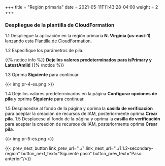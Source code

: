 +++
title = "Región primaria"
date =  2021-05-11T11:43:28-04:00
weight = 2
+++

### Despliegue de la plantilla de CloudFormation

1.1 Despliegue la aplicación en la región primaria **N. Virginia (us-east-1)** lanzando esta [Plantilla de CloudFormation](https://console.aws.amazon.com/cloudformation/home?region=us-east-1#/stacks/create/template?stackName=hot-primary&templateURL=https://ee-assets-prod-us-east-1.s3.amazonaws.com/modules/7ebe40ac15b94a1e815828a877bde9b3/v9/HotStandby.yaml).

1.2  Especifique los parámetros de pila.

{{% notice info %}}
**Deje los valores predeterminados para isPrimary y LatestAmiId**
{{% /notice %}}

1.3 Oprima **Siguiente** para continuar.

{{< img pr-4-es.png >}}

1.4 Deje los valores predeterminados en la página **Configurar opciones de pila** y oprima **Siguiente** para continuar.

1.5 Desplacedse al fondo de la página y oprima la **casilla de verificación** para aceptar la creación de recursos de IAM, posteriormente oprima **Crear pila**.
1.5 Desplacese al fondo de la página y oprima la **casilla de verificación** para aceptar la creación de recursos de IAM, posteriormente oprima **Crear pila**.

{{< img pr-5-es.png >}}

{{< prev_next_button link_prev_url="../" link_next_url="../1.1.2-secondary-region" button_next_text="Siguiente paso" button_prev_text="Paso anterior"/>}}

